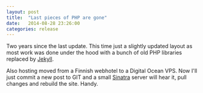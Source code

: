 ```yaml
---
layout: post
title:  "Last pieces of PHP are gone"
date:   2014-08-28 23:26:00 
categories: release 
---
```

Two years since the last update. This time just a slightly updated layout as most work was done under the hood with a
bunch of old PHP libraries replaced by [Jekyll](http://jekyllrb.com).

Also hosting moved from a Finnish webhotel to a Digital Ocean VPS. Now I'll just commit a new post to GIT and a small
[Sinatra](http://sinatrarb.com) server will hear it, pull changes and rebuild the site. Handy.